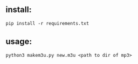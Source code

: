 ## install:

`pip install -r requirements.txt`

## usage:

`python3 makem3u.py new.m3u <path to dir of mp3>`

